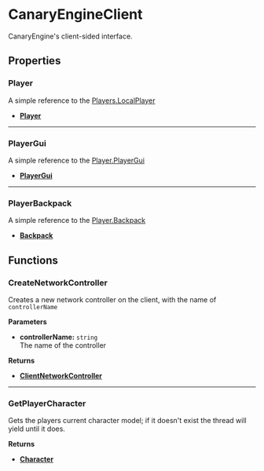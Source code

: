 # CanaryEngineClient <Badge type="danger" text="client" />

CanaryEngine's client-sided interface.

## Properties

### Player <Badge type="tip" text="read only" />

A simple reference to the [Players.LocalPlayer](https://create.roblox.com/docs/reference/engine/classes/Players#LocalPlayer)

* **[Player](https://create.roblox.com/docs/reference/engine/classes/Player)**

---

### PlayerGui <Badge type="tip" text="read only" />

A simple reference to the [Player.PlayerGui](https://create.roblox.com/docs/reference/engine/classes/Player#PlayerGui)

* **[PlayerGui](https://create.roblox.com/docs/reference/engine/classes/PlayerGui)**

---

### PlayerBackpack <Badge type="tip" text="read only" />

A simple reference to the [Player.Backpack](https://create.roblox.com/docs/reference/engine/classes/Player#Backpack)

* **[Backpack](https://create.roblox.com/docs/reference/engine/classes/Backpack)**

## Functions

### CreateNetworkController

Creates a new network controller on the client, with the name of `controllerName`

**Parameters**

* **controllerName:** `string`\
The name of the controller

**Returns**

* **[ClientNetworkController](/api/controllers/network/client)**

---

### GetPlayerCharacter <Badge type="warning" text="yields" />

Gets the players current character model; if it doesn't exist the thread will yield until it does.

**Returns**

* **[Character](/api/engine/framework/canaryengine#character)**